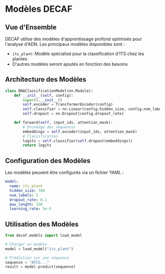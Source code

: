 # Modèles DECAF

## Vue d'Ensemble

DECAF utilise des modèles d'apprentissage profond optimisés pour l'analyse d'ADN. Les principaux modèles disponibles sont :

- `its_plant`: Modèle spécialisé pour la classification d'ITS chez les plantes
- D'autres modèles seront ajoutés en fonction des besoins

## Architecture des Modèles

```python
class DNAClassificationModel(nn.Module):
    def __init__(self, config):
        super().__init__()
        self.encoder = TransformerEncoder(config)
        self.classifier = nn.Linear(config.hidden_size, config.num_labels)
        self.dropout = nn.Dropout(config.dropout_rate)

    def forward(self, input_ids, attention_mask):
        # Encodage des séquences
        embeddings = self.encoder(input_ids, attention_mask)
        # Classification
        logits = self.classifier(self.dropout(embeddings))
        return logits
```

## Configuration des Modèles

Les modèles peuvent être configurés via un fichier YAML :

```yaml
model:
  name: its_plant
  hidden_size: 768
  num_labels: 2
  dropout_rate: 0.1
  max_length: 150
  learning_rate: 5e-5
```

## Utilisation des Modèles

```python
from decaf.models import load_model

# Charger un modèle
model = load_model("its_plant")

# Prédiction sur une séquence
sequence = "ATCG..."
result = model.predict(sequence)
```
